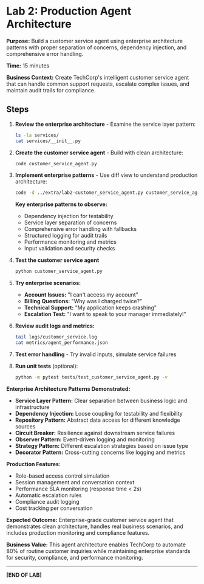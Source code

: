 # Lab 2: Production Agent Architecture

**Purpose:** Build a customer service agent using enterprise architecture patterns with proper separation of concerns, dependency injection, and comprehensive error handling.

**Time:** 15 minutes

**Business Context:** Create TechCorp's intelligent customer service agent that can handle common support requests, escalate complex issues, and maintain audit trails for compliance.

## Steps

1. **Review the enterprise architecture** - Examine the service layer pattern:
   ```bash
   ls -la services/
   cat services/__init__.py
   ```

2. **Create the customer service agent** - Build with clean architecture:
   ```bash
   code customer_service_agent.py
   ```

3. **Implement enterprise patterns** - Use diff view to understand production architecture:
   ```bash
   code -d ../extra/lab2-customer_service_agent.py customer_service_agent.py
   ```
   **Key enterprise patterns to observe:**
   - Dependency injection for testability
   - Service layer separation of concerns
   - Comprehensive error handling with fallbacks
   - Structured logging for audit trails
   - Performance monitoring and metrics
   - Input validation and security checks

4. **Test the customer service agent**
   ```bash
   python customer_service_agent.py
   ```
   
5. **Try enterprise scenarios:**
   - **Account Issues:** "I can't access my account"
   - **Billing Questions:** "Why was I charged twice?"
   - **Technical Support:** "My application keeps crashing"
   - **Escalation Test:** "I want to speak to your manager immediately!"

6. **Review audit logs and metrics:**
   ```bash
   tail logs/customer_service.log
   cat metrics/agent_performance.json
   ```

7. **Test error handling** - Try invalid inputs, simulate service failures

8. **Run unit tests** (optional):
   ```bash
   python -m pytest tests/test_customer_service_agent.py -v
   ```

**Enterprise Architecture Patterns Demonstrated:**
- **Service Layer Pattern:** Clear separation between business logic and infrastructure
- **Dependency Injection:** Loose coupling for testability and flexibility  
- **Repository Pattern:** Abstract data access for different knowledge sources
- **Circuit Breaker:** Resilience against downstream service failures
- **Observer Pattern:** Event-driven logging and monitoring
- **Strategy Pattern:** Different escalation strategies based on issue type
- **Decorator Pattern:** Cross-cutting concerns like logging and metrics

**Production Features:**
- Role-based access control simulation
- Session management and conversation context
- Performance SLA monitoring (response time < 2s)
- Automatic escalation rules
- Compliance audit logging
- Cost tracking per conversation

**Expected Outcome:** Enterprise-grade customer service agent that demonstrates clean architecture, handles real business scenarios, and includes production monitoring and compliance features.

**Business Value:** This agent architecture enables TechCorp to automate 80% of routine customer inquiries while maintaining enterprise standards for security, compliance, and performance monitoring.

---
**[END OF LAB]**